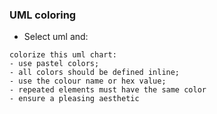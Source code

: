 ### UML coloring

- Select uml and:
```
colorize this uml chart:
- use pastel colors;
- all colors should be defined inline;
- use the colour name or hex value;
- repeated elements must have the same color
- ensure a pleasing aesthetic
```
